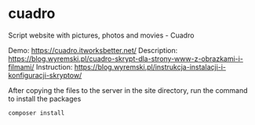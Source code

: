 # cuadro
Script website with pictures, photos and movies - Cuadro

Demo: https://cuadro.itworksbetter.net/
Description: https://blog.wyremski.pl/cuadro-skrypt-dla-strony-www-z-obrazkami-i-filmami/
Instruction: https://blog.wyremski.pl/instrukcja-instalacji-i-konfiguracji-skryptow/

After copying the files to the server in the site directory, run the command to install the packages
```
composer install
```

